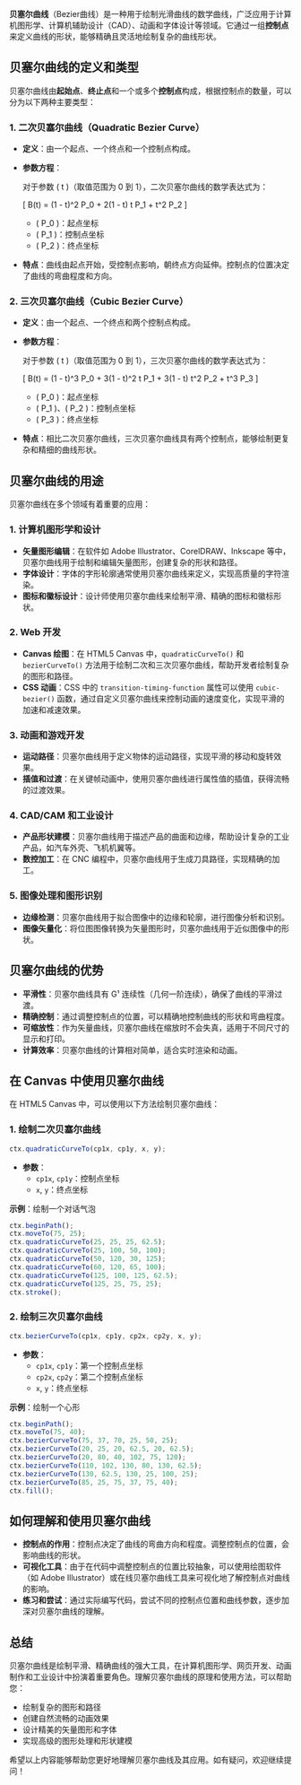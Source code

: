 **贝塞尔曲线**（Bezier曲线）是一种用于绘制光滑曲线的数学曲线，广泛应用于计算机图形学、计算机辅助设计（CAD）、动画和字体设计等领域。它通过一组**控制点**来定义曲线的形状，能够精确且灵活地绘制复杂的曲线形状。

## **贝塞尔曲线的定义和类型**

贝塞尔曲线由**起始点**、**终止点**和一个或多个**控制点**构成，根据控制点的数量，可以分为以下两种主要类型：

### **1. 二次贝塞尔曲线（Quadratic Bezier Curve）**

- **定义**：由一个起点、一个终点和一个控制点构成。
- **参数方程**：

  对于参数 \( t \)（取值范围为 0 到 1），二次贝塞尔曲线的数学表达式为：

  \[
  B(t) = (1 - t)^2 P_0 + 2(1 - t) t P_1 + t^2 P_2
  \]

  - \( P_0 \)：起点坐标
  - \( P_1 \)：控制点坐标
  - \( P_2 \)：终点坐标

- **特点**：曲线由起点开始，受控制点影响，朝终点方向延伸。控制点的位置决定了曲线的弯曲程度和方向。

### **2. 三次贝塞尔曲线（Cubic Bezier Curve）**

- **定义**：由一个起点、一个终点和两个控制点构成。
- **参数方程**：

  对于参数 \( t \)（取值范围为 0 到 1），三次贝塞尔曲线的数学表达式为：

  \[
  B(t) = (1 - t)^3 P_0 + 3(1 - t)^2 t P_1 + 3(1 - t) t^2 P_2 + t^3 P_3
  \]

  - \( P_0 \)：起点坐标
  - \( P_1 \)、\( P_2 \)：控制点坐标
  - \( P_3 \)：终点坐标

- **特点**：相比二次贝塞尔曲线，三次贝塞尔曲线具有两个控制点，能够绘制更复杂和精细的曲线形状。

## **贝塞尔曲线的用途**

贝塞尔曲线在多个领域有着重要的应用：

### **1. 计算机图形学和设计**

- **矢量图形编辑**：在软件如 Adobe Illustrator、CorelDRAW、Inkscape 等中，贝塞尔曲线用于绘制和编辑矢量图形，创建复杂的形状和路径。
- **字体设计**：字体的字形轮廓通常使用贝塞尔曲线来定义，实现高质量的字符渲染。
- **图标和徽标设计**：设计师使用贝塞尔曲线来绘制平滑、精确的图标和徽标形状。

### **2. Web 开发**

- **Canvas 绘图**：在 HTML5 Canvas 中，`quadraticCurveTo()` 和 `bezierCurveTo()` 方法用于绘制二次和三次贝塞尔曲线，帮助开发者绘制复杂的图形和路径。
- **CSS 动画**：CSS 中的 `transition-timing-function` 属性可以使用 `cubic-bezier()` 函数，通过自定义贝塞尔曲线来控制动画的速度变化，实现平滑的加速和减速效果。

### **3. 动画和游戏开发**

- **运动路径**：贝塞尔曲线用于定义物体的运动路径，实现平滑的移动和旋转效果。
- **插值和过渡**：在关键帧动画中，使用贝塞尔曲线进行属性值的插值，获得流畅的过渡效果。

### **4. CAD/CAM 和工业设计**

- **产品形状建模**：贝塞尔曲线用于描述产品的曲面和边缘，帮助设计复杂的工业产品，如汽车外壳、飞机机翼等。
- **数控加工**：在 CNC 编程中，贝塞尔曲线用于生成刀具路径，实现精确的加工。

### **5. 图像处理和图形识别**

- **边缘检测**：贝塞尔曲线用于拟合图像中的边缘和轮廓，进行图像分析和识别。
- **图像矢量化**：将位图图像转换为矢量图形时，贝塞尔曲线用于近似图像中的形状。

## **贝塞尔曲线的优势**

- **平滑性**：贝塞尔曲线具有 G¹ 连续性（几何一阶连续），确保了曲线的平滑过渡。
- **精确控制**：通过调整控制点的位置，可以精确地控制曲线的形状和弯曲程度。
- **可缩放性**：作为矢量曲线，贝塞尔曲线在缩放时不会失真，适用于不同尺寸的显示和打印。
- **计算效率**：贝塞尔曲线的计算相对简单，适合实时渲染和动画。

## **在 Canvas 中使用贝塞尔曲线**

在 HTML5 Canvas 中，可以使用以下方法绘制贝塞尔曲线：

### **1. 绘制二次贝塞尔曲线**

```javascript
ctx.quadraticCurveTo(cp1x, cp1y, x, y);
```

- **参数**：
  - `cp1x`, `cp1y`：控制点坐标
  - `x`, `y`：终点坐标

**示例**：绘制一个对话气泡

```javascript
ctx.beginPath();
ctx.moveTo(75, 25);
ctx.quadraticCurveTo(25, 25, 25, 62.5);
ctx.quadraticCurveTo(25, 100, 50, 100);
ctx.quadraticCurveTo(50, 120, 30, 125);
ctx.quadraticCurveTo(60, 120, 65, 100);
ctx.quadraticCurveTo(125, 100, 125, 62.5);
ctx.quadraticCurveTo(125, 25, 75, 25);
ctx.stroke();
```

### **2. 绘制三次贝塞尔曲线**

```javascript
ctx.bezierCurveTo(cp1x, cp1y, cp2x, cp2y, x, y);
```

- **参数**：
  - `cp1x`, `cp1y`：第一个控制点坐标
  - `cp2x`, `cp2y`：第二个控制点坐标
  - `x`, `y`：终点坐标

**示例**：绘制一个心形

```javascript
ctx.beginPath();
ctx.moveTo(75, 40);
ctx.bezierCurveTo(75, 37, 70, 25, 50, 25);
ctx.bezierCurveTo(20, 25, 20, 62.5, 20, 62.5);
ctx.bezierCurveTo(20, 80, 40, 102, 75, 120);
ctx.bezierCurveTo(110, 102, 130, 80, 130, 62.5);
ctx.bezierCurveTo(130, 62.5, 130, 25, 100, 25);
ctx.bezierCurveTo(85, 25, 75, 37, 75, 40);
ctx.fill();
```

## **如何理解和使用贝塞尔曲线**

- **控制点的作用**：控制点决定了曲线的弯曲方向和程度。调整控制点的位置，会影响曲线的形状。
- **可视化工具**：由于在代码中调整控制点的位置比较抽象，可以使用绘图软件（如 Adobe Illustrator）或在线贝塞尔曲线工具来可视化地了解控制点对曲线的影响。
- **练习和尝试**：通过实际编写代码，尝试不同的控制点位置和曲线参数，逐步加深对贝塞尔曲线的理解。

## **总结**

贝塞尔曲线是绘制平滑、精确曲线的强大工具，在计算机图形学、网页开发、动画制作和工业设计中扮演着重要角色。理解贝塞尔曲线的原理和使用方法，可以帮助您：

- 绘制复杂的图形和路径
- 创建自然流畅的动画效果
- 设计精美的矢量图形和字体
- 实现高级的图形处理和形状建模

希望以上内容能够帮助您更好地理解贝塞尔曲线及其应用。如有疑问，欢迎继续提问！
